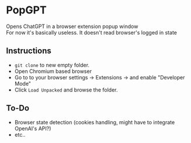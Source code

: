 # PopGPT
Opens ChatGPT in a browser extension popup window <br />
For now it's basically useless. It doesn't read browser's logged in state

## Instructions
- `git clone` to new empty folder.
- Open Chromium based browser
- Go to to your browser settings -> Extensions -> and enable "Developer Mode"
- Click `Load Unpacked` and browse the folder.

## To-Do
- Browser state detection (cookies handling, might have to integrate OpenAI's API?)
- etc..
